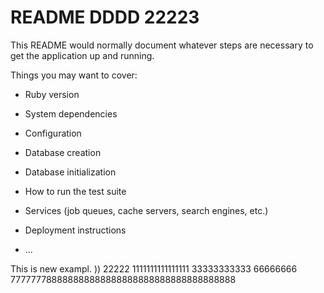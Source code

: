 # README DDDD 22223

This README would normally document whatever steps are necessary to get the
application up and running.

Things you may want to cover:

* Ruby version

* System dependencies

* Configuration

* Database creation

* Database initialization

* How to run the test suite

* Services (job queues, cache servers, search engines, etc.)

* Deployment instructions

* ...

This is new exampl. )) 22222 
1111111111111111 
33333333333
66666666
777777788888888888888888888888888888888888
